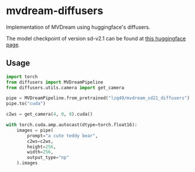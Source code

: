 # mvdream-diffusers
Implementation of MVDream using huggingface's diffusers. 

The model checkpoint of version sd-v2.1 can be found at [this huggingface page](https://huggingface.co/lzq49/mvdream-sd21-diffusers).


## Usage

```py
import torch
from diffusers import MVDreamPipeline
from diffusers.utils.camera import get_camera

pipe = MVDreamPipeline.from_pretrained("lzq49/mvdream_sd21_diffusers")
pipe.to("cuda")

c2ws = get_camera(4, 0, 0).cuda()

with torch.cuda.amp.autocast(dtype=torch.float16):
    images = pipe(
        prompt="a cute teddy bear",
        c2ws=c2ws,
        height=256,
        width=256,
        output_type="np"
    ).images


```
